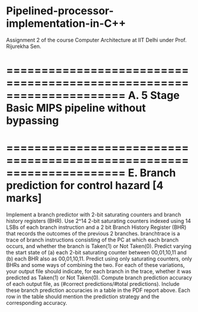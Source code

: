 # Pipelined-processor-implementation-in-C++
Assignment 2 of the course Computer Architecture at IIT Delhi under Prof. Rijurekha Sen. 

=====================================================================
A. 5 Stage Basic MIPS pipeline without bypassing
=====================================================================
=====================================================================
E. Branch prediction for control hazard [4 marks]
=====================================================================
Implement a branch predictor with 2-bit saturating counters and branch history registers (BHR).
Use 2^14 2-bit saturating counters indexed using 14 LSBs of each branch instruction and a 2 bit
Branch History Register (BHR) that records the outcomes of the previous 2 branches.
branchtrace is a trace of branch instructions consisting of the PC at which each branch occurs,
and whether the branch is Taken(1) or Not Taken(0).
Predict varying the start state of (a) each 2-bit saturating counter between 00,01,10,11 and (b)
each BHR also as 00,01,10,11. Predict using only saturating counters, only BHRs and some
ways of combining the two. For each of these variations, your output file should indicate, for
each branch in the trace, whether it was predicted as Taken(1) or Not Taken(0). Compute
branch prediction accuracy of each output file, as (#correct predictions/#total predictions).
Include these branch prediction accuracies in a table in the PDF report above. Each row in the
table should mention the prediction strategy and the corresponding accuracy.

